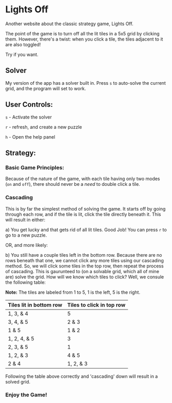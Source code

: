# Lights Off

Another website about the classic strategy game, Lights Off.

The point of the game is to turn off all the lit tiles in a 5x5 grid by clicking them. However, there's a twist: when you click a tile, the tiles adjacent to it are also toggled!

Try if you want.

## Solver

My version of the app has a solver built in. Press `s` to auto-solve the current grid, and the program will set to work.

## User Controls:

`s` - Activate the solver

`r` - refresh, and create a new puzzle

`h` - Open the help panel

## Strategy:

### Basic Game Principles:

Because of the nature of the game, with each tile having only two modes (`on` and `off`), there should never be a *need* to double click a tile.

### Cascading

This is by far the simplest method of solving the game. It starts off by going through each row, and if the tile is lit, click the tile directly beneath it. This will result in either:

a) You get lucky and that gets rid of all lit tiles. Good Job! You can press `r` to go to a new puzzle.

OR, and more likely:

b) You still have a couple tiles left in the bottom row. Because there are no rows beneath that one, we cannot click any more tiles using our cascading method. So, we will click some tiles in the top row, then repeat the process of cascading. This is gaurunteed to (on a solvable grid, which all of mine are) solve the grid.
How will we know which tiles to click? Well, we consule the following table:

**Note:** The tiles are labeled from 1 to 5, 1 is the left, 5 is the right.

| Tiles lit in bottom row | Tiles to click in top row |
| --- | --- |
| 1, 3, & 4 | 5 |
| 3, 4, & 5 | 2 & 3 |
| 1 & 5 | 1 & 2 |
| 1, 2, 4, & 5 | 3 |
| 2, 3, & 5 | 1 |
| 1, 2, & 3 | 4 & 5 |
| 2 & 4 | 1, 2, & 3 |

Following the table above correctly and 'cascading' down will result in a solved grid.

### Enjoy the Game!
